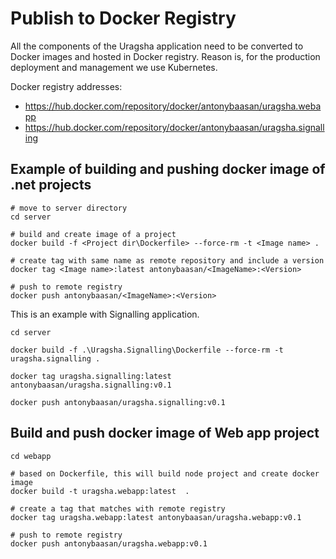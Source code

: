 # Publish to Docker Registry

All the components of the Uragsha application need to be converted to Docker images and hosted in Docker registry. Reason is, for the production deployment and management we use Kubernetes.

Docker registry addresses:
- https://hub.docker.com/repository/docker/antonybaasan/uragsha.webapp
- https://hub.docker.com/repository/docker/antonybaasan/uragsha.signalling


## Example of building and pushing docker image of .net projects

```PS
# move to server directory
cd server

# build and create image of a project
docker build -f <Project dir\Dockerfile> --force-rm -t <Image name> .

# create tag with same name as remote repository and include a version
docker tag <Image name>:latest antonybaasan/<ImageName>:<Version>

# push to remote registry
docker push antonybaasan/<ImageName>:<Version>
```

This is an example with Signalling application.
```PS
cd server

docker build -f .\Uragsha.Signalling\Dockerfile --force-rm -t uragsha.signalling .

docker tag uragsha.signalling:latest antonybaasan/uragsha.signalling:v0.1

docker push antonybaasan/uragsha.signalling:v0.1
```

## Build and push docker image of Web app project

```PS
cd webapp

# based on Dockerfile, this will build node project and create docker image
docker build -t uragsha.webapp:latest  .

# create a tag that matches with remote registry
docker tag uragsha.webapp:latest antonybaasan/uragsha.webapp:v0.1

# push to remote registry
docker push antonybaasan/uragsha.webapp:v0.1
```